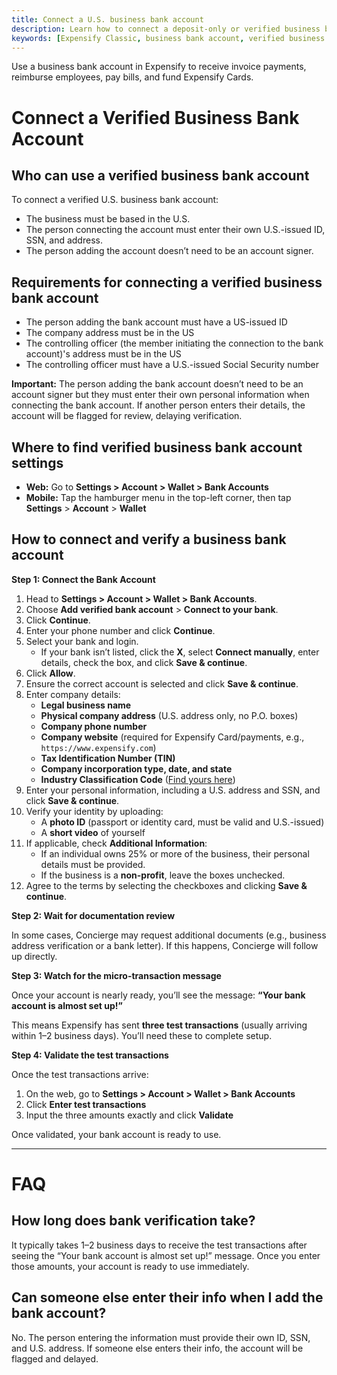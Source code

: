 ```yaml
---
title: Connect a U.S. business bank account
description: Learn how to connect a deposit-only or verified business bank account to Expensify for payments and reimbursements.
keywords: [Expensify Classic, business bank account, verified business bank account, send reimbursement, disconnect bank account, invoice payment, micro transactions, test deposits, verification amounts, bank verification]
---
```

<div id="expensify-classic" markdown="1">
Use a business bank account in Expensify to receive invoice payments, reimburse employees, pay bills, and fund Expensify Cards.
   
# Connect a Verified Business Bank Account

## Who can use a verified business bank account

To connect a verified U.S. business bank account: 
- The business must be based in the U.S.
- The person connecting the account must enter their own U.S.-issued ID, SSN, and address.
- The person adding the account doesn’t need to be an account signer.

## Requirements for connecting a verified business bank account
- The person adding the bank account must have a US-issued ID
- The company address must be in the US
- The controlling officer (the member initiating the connection to the bank account)'s address must be in the US
- The controlling officer must have a U.S.-issued Social Security number

**Important:** The person adding the bank account doesn’t need to be an account signer but they must enter their own personal information when connecting the bank account. If another person enters their details, the account will be flagged for review, delaying verification.

## Where to find verified business bank account settings

- **Web:** Go to **Settings > Account > Wallet > Bank Accounts**
- **Mobile:** Tap the hamburger menu in the top-left corner, then tap **Settings** > **Account** > **Wallet**

## How to connect and verify a business bank account

**Step 1: Connect the Bank Account**

1. Head to **Settings > Account > Wallet > Bank Accounts**.
2. Choose **Add verified bank account** > **Connect to your bank**.
3. Click **Continue**.
4. Enter your phone number and click **Continue**.
5. Select your bank and login.
   - If your bank isn’t listed, click the **X**, select **Connect manually**, enter details, check the box, and click **Save & continue**.
6. Click **Allow**.
7. Ensure the correct account is selected and click **Save & continue**.
8. Enter company details:
    - **Legal business name**
    - **Physical company address** (U.S. address only, no P.O. boxes)
    - **Company phone number**
    - **Company website** (required for Expensify Card/payments, e.g., `https://www.expensify.com`)
    - **Tax Identification Number (TIN)**
    - **Company incorporation type, date, and state**
    - **Industry Classification Code** ([Find yours here](https://www.sec.gov/corpfin/division-of-corporation-finance-standard-industrial-classification-sic-code-list))
9. Enter your personal information, including a U.S. address and SSN, and click **Save & continue**.
10. Verify your identity by uploading:
    - A **photo ID** (passport or identity card, must be valid and U.S.-issued)
    - A **short video** of yourself
11. If applicable, check **Additional Information**:
    - If an individual owns 25% or more of the business, their personal details must be provided.
    - If the business is a **non-profit**, leave the boxes unchecked.
12. Agree to the terms by selecting the checkboxes and clicking **Save & continue**.

**Step 2: Wait for documentation review**

In some cases, Concierge may request additional documents (e.g., business address verification or a bank letter). If this happens, Concierge will follow up directly.

**Step 3: Watch for the micro-transaction message**

Once your account is nearly ready, you’ll see the message: **“Your bank account is almost set up!”**

This means Expensify has sent **three test transactions** (usually arriving within 1–2 business days). You’ll need these to complete setup.

**Step 4: Validate the test transactions**

Once the test transactions arrive:

1. On the web, go to **Settings > Account > Wallet > Bank Accounts**
2. Click **Enter test transactions**
3. Input the three amounts exactly and click **Validate**

Once validated, your bank account is ready to use. 

---

# FAQ

## How long does bank verification take?

It typically takes 1–2 business days to receive the test transactions after seeing the “Your bank account is almost set up!” message. Once you enter those amounts, your account is ready to use immediately.

## Can someone else enter their info when I add the bank account?

No. The person entering the information must provide their own ID, SSN, and U.S. address. If someone else enters their info, the account will be flagged and delayed.

